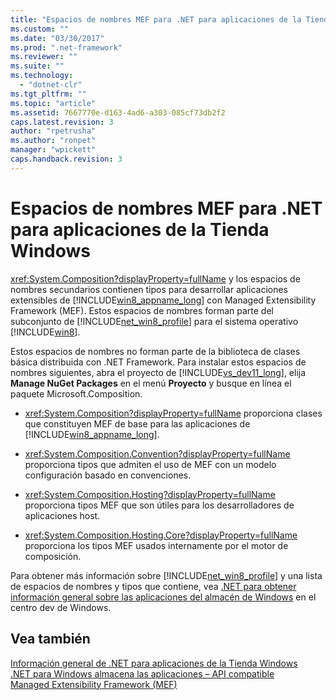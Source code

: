 ```yaml
---
title: "Espacios de nombres MEF para .NET para aplicaciones de la Tienda Windows | Microsoft Docs"
ms.custom: ""
ms.date: "03/30/2017"
ms.prod: ".net-framework"
ms.reviewer: ""
ms.suite: ""
ms.technology: 
  - "dotnet-clr"
ms.tgt_pltfrm: ""
ms.topic: "article"
ms.assetid: 7667770e-d163-4ad6-a303-085cf73db2f2
caps.latest.revision: 3
author: "rpetrusha"
ms.author: "ronpet"
manager: "wpickett"
caps.handback.revision: 3
---
```

# Espacios de nombres MEF para .NET para aplicaciones de la Tienda Windows
<xref:System.Composition?displayProperty=fullName> y los espacios de nombres secundarios contienen tipos para desarrollar aplicaciones extensibles de [!INCLUDE[win8_appname_long](../../../includes/win8-appname-long-md.md)] con Managed Extensibility Framework \(MEF\).  Estos espacios de nombres forman parte del subconjunto de [!INCLUDE[net_win8_profile](../../../includes/net-win8-profile-md.md)] para el sistema operativo [!INCLUDE[win8](../../../includes/win8-md.md)].  
  
 Estos espacios de nombres no forman parte de la biblioteca de clases básica distribuida con .NET Framework.  Para instalar estos espacios de nombres siguientes, abra el proyecto de [!INCLUDE[vs_dev11_long](../../../includes/vs-dev11-long-md.md)], elija **Manage NuGet Packages** en el menú **Proyecto** y busque en línea el paquete Microsoft.Composition.  
  
-   <xref:System.Composition?displayProperty=fullName> proporciona clases que constituyen MEF de base para las aplicaciones de [!INCLUDE[win8_appname_long](../../../includes/win8-appname-long-md.md)].  
  
-   <xref:System.Composition.Convention?displayProperty=fullName> proporciona tipos que admiten el uso de MEF con un modelo configuración basado en convenciones.  
  
-   <xref:System.Composition.Hosting?displayProperty=fullName> proporciona tipos MEF que son útiles para los desarrolladores de aplicaciones host.  
  
-   <xref:System.Composition.Hosting.Core?displayProperty=fullName> proporciona los tipos MEF usados internamente por el motor de composición.  
  
 Para obtener más información sobre [!INCLUDE[net_win8_profile](../../../includes/net-win8-profile-md.md)] y una lista de espacios de nombres y tipos que contiene, vea [.NET para obtener información general sobre las aplicaciones del almacén de Windows](http://go.microsoft.com/fwlink/p/?LinkID=238312) en el centro dev de Windows.  
  
## Vea también  
 [Información general de .NET para aplicaciones de la Tienda Windows](http://go.microsoft.com/fwlink/p/?LinkID=238312)   
 [.NET para Windows almacena las aplicaciones – API compatible](http://go.microsoft.com/fwlink/p/?LinkID=247912)   
 [Managed Extensibility Framework \(MEF\)](../../../docs/framework/mef/index.md)